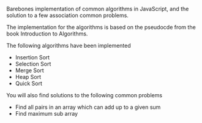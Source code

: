 Barebones implementation of common algorithms in JavaScript, and the solution to a few association common problems.

The implementation for the algorithms is based on the pseudocde from the book Introduction to Algorithms. 

The following algorithms have been implemented
- Insertion Sort
- Selection Sort
- Merge Sort
- Heap Sort
- Quick Sort

You will also find solutions to the following common problems
- Find all pairs in an array which can add up to a given sum
- Find maximum sub array


